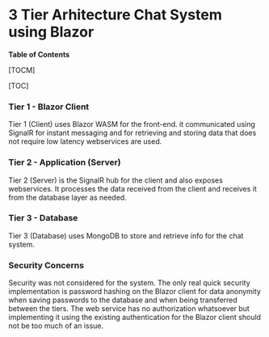 # 3 Tier Arhitecture Chat System using Blazor

**Table of Contents**

[TOCM]

[TOC]

### Tier 1 - Blazor Client

Tier 1 (Client) uses Blazor WASM for the front-end. it communicated using SignalR for instant messaging and for retrieving and storing data that does not require low latency webservices are used.

### Tier 2 - Application (Server)

Tier 2 (Server) is the SignalR hub for the client and also exposes webservices. It processes the data received from the client and receives it from the database layer as needed.

### Tier 3 - Database

Tier 3 (Database) uses MongoDB to store and retrieve info for the chat system.

### Security Concerns

Security was not considered for the system. The only real quick security implementation is password hashing on the Blazor client for data anonymity when saving passwords to the database and when being transferred between the tiers. The web service has no authorization whatsoever but implementing it using the existing authentication for the Blazor client should not be too much of an issue.
